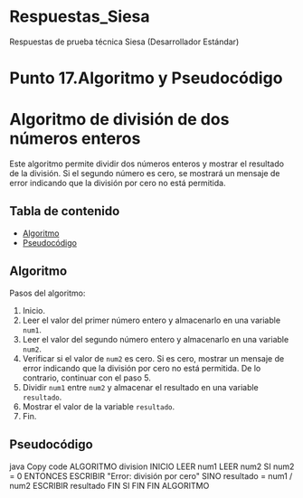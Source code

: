 # Respuestas_Siesa
Respuestas de prueba técnica Siesa (Desarrollador Estándar)

# Punto 17.Algoritmo y Pseudocódigo
# Algoritmo de división de dos números enteros

Este algoritmo permite dividir dos números enteros y mostrar el resultado de la división. Si el segundo número es cero, se mostrará un mensaje de error indicando que la división por cero no está permitida.

## Tabla de contenido

- [Algoritmo](#algoritmo)
- [Pseudocódigo](#pseudocódigo)

## Algoritmo
Pasos del algoritmo:

1. Inicio.
2. Leer el valor del primer número entero y almacenarlo en una variable `num1`.
3. Leer el valor del segundo número entero y almacenarlo en una variable `num2`.
4. Verificar si el valor de `num2` es cero. Si es cero, mostrar un mensaje de error indicando que la división por cero no está permitida. De lo contrario, continuar con el paso 5.
5. Dividir `num1` entre `num2` y almacenar el resultado en una variable `resultado`.
6. Mostrar el valor de la variable `resultado`.
7. Fin.

## Pseudocódigo
java
Copy code
ALGORITMO division
  INICIO
    LEER num1
    LEER num2
    SI num2 = 0 ENTONCES
      ESCRIBIR "Error: división por cero"
    SINO
      resultado = num1 / num2
      ESCRIBIR resultado
    FIN SI
  FIN
FIN ALGORITMO

